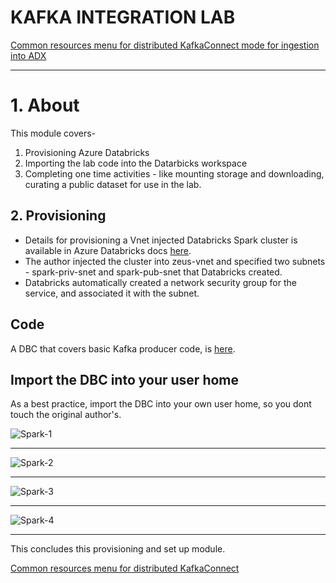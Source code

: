 
# KAFKA INTEGRATION LAB

[Common resources menu for distributed KafkaConnect mode for ingestion into ADX](README.md)
<hr>

# 1. About
This module covers-
1.  Provisioning Azure Databricks
2.  Importing the lab code into the Datarbicks workspace
3.  Completing one time activities - like mounting storage and downloading, curating a public dataset for use in the lab.

## 2. Provisioning
- Details for provisioning a Vnet injected Databricks Spark cluster is available in Azure Databricks docs [here](https://docs.microsoft.com/en-us/azure/databricks/administration-guide/cloud-configurations/azure/vnet-inject).
- The author injected the cluster into zeus-vnet and specified two subnets - spark-priv-snet and spark-pub-snet that Databricks created.
- Databricks automatically created a network security group for the service, and associated it with the subnet.

## Code

A DBC that covers basic Kafka producer code, is [here](dbc).  


## Import the DBC into your user home

As a best practice, import the DBC into your own user home, so you dont touch the original author's.

![Spark-1](../images/Spark-01.png)
<br>
<hr>

![Spark-2](../images/Spark-02.png)
<br>
<hr>

![Spark-3](../images/Spark-03.png)
<br>
<hr>

![Spark-4](../images/Spark-04.png)
<br>
<hr>


This concludes this provisioning and set up module.

[Common resources menu for distributed KafkaConnect](README.md)




